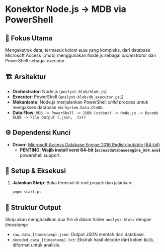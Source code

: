 # Konektor Node.js -> MDB via PowerShell

## 🎯 **Fokus Utama**
Mengekstrak data, termasuk kolom `BLOB` yang kompleks, dari database Microsoft Access (.mdb) menggunakan Node.js sebagai *orchestrator* dan PowerShell sebagai *executor*.

## 🏗️ **Arsitektur**
- **Orchestrator**: Node.js (`analyst-blob/blob.js`)
- **Executor**: PowerShell (`analyst-blob/db_executor.ps1`)
- **Mekanisme**: Node.js menjalankan PowerShell *child process* untuk mengakses database via `System.Data.OleDb`.
- **Data Flow**: `MDB -> PowerShell -> JSON (stdout) -> Node.js -> Decode BLOB -> File Output (.json, .txt)`

## ⚙️ **Dependensi Kunci**
- **Driver**: [Microsoft Access Database Engine 2016 Redistributable (64-bit)](https://www.microsoft.com/en-us/download/details.aspx?id=54920)
    - **PENTING**: **Wajib install versi 64-bit (`accessdatabaseengine_X64.exe`)** powershell support.

## 🚀 **Setup & Eksekusi**
1.  **Jalankan Skrip**: Buka terminal di root proyek dan jalankan:
    ```bash
    pnpm start:ps
    ```

## 📄 **Struktur Output**
Skrip akan menghasilkan dua file di dalam folder `analyst-blob/` dengan *timestamp*:
-   `raw_data_[timestamp].json`: Output JSON mentah dari database.
-   `decoded_data_[timestamp].txt`: Ekstrak hasil decode dari kolom `BLOB`, diformat untuk analisis.

